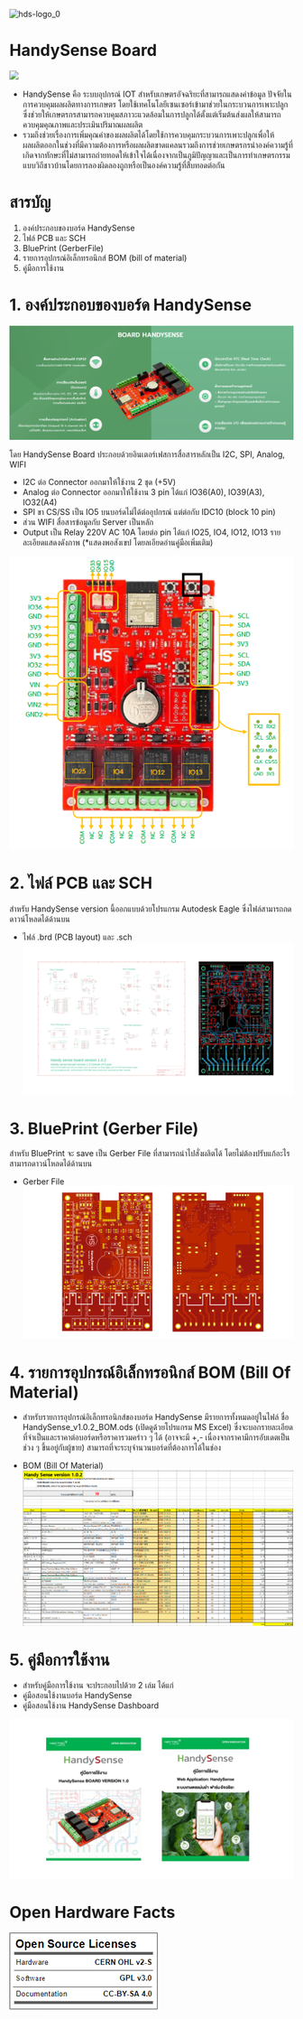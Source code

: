 ![hds-logo_0](https://user-images.githubusercontent.com/80938836/111745948-ea8a5f00-88bf-11eb-83e5-bc22db83b2fd.png)
# HandySense Board 
![](https://komarev.com/ghpvc/?username=your-github-HandySense-Blueprint&color=brightgreen) 

* HandySense คือ ระบบอุปกรณ์ IOT สำหรับเกษตรอัจฉริยะที่สามารถแสดงค่าข้อมูล ปัจจัยในการควบคุมผลผลิตทางการเกษตร โดยใช้เทคโนโลยีเซนเซอร์เข้ามาช่วยในกระบวนการเพาะปลูกซึ่งช่วยให้เกษตรกรสามารถควบคุมสภาวะแวดล้อมในการปลูกได้ตั้งแต่เริ่มต้นส่งผลให้สามารถควบคุมคุณภาพและประเมินปริมาณผลผลิต 
* รวมถึงช่วยเรื่องการเพิ่มคุณค่าของผลผลิตได้โดยใช้การควบคุมกระบวนการเพาะปลูกเพื่อให้ผลผลิตออกในช่วงที่มีความต้องการหรือผลผลิตขาดแคลนรวมถึงการช่วยเกษตรกรนำองค์ความรู้ที่เกิดจากทักษะที่ไม่สามารถถ่ายทอดให้เข้าใจได้เนื่องจากเป็นภูมิปัญญาและเป็นการทำเกษตรกรรมแบบวิถีชาวบ้านโดยการลองผิดลองถูกหรือเป็นองค์ความรู้ที่สืบทอดต่อกัน
 
# สารบัญ
1. องค์ประกอบของบอร์ด HandySense 
2. ไฟล์ PCB และ SCH 
3. BluePrint (GerberFile)
4. รายการอุปกรณ์อิเล็กทรอนิกส์ BOM (bill of material)
5. คู่มือการใช้งาน 

# 1. องค์ประกอบของบอร์ด HandySense 

![hds-logo_0](https://github.com/HandySense/HandySense/blob/main/HSborad.PNG)

โดย HandySense Board ประกอบด้วยอินเตอร์เฟสการสื่อสารหลักเป็น I2C, SPI, Analog, WIFI 
* I2C ต่อ Connector ออกมาให้ใช้งาน 2 ชุด (+5V)  
* Analog ต่อ Connector ออกมาให้ใช้งาน 3 pin ได้แก่ IO36(A0), IO39(A3), IO32(A4)
* SPI ขา CS/SS เป็น IO5 บนบอร์ดไม่ได้ต่ออุปกรณ์ แต่ต่อกับ IDC10 (block 10 pin) 
* ส่วน WIFI สื่อสารข้อมูลกับ Server เป็นหลัก
* Output เป็น Relay 220V AC 10A โดยต่อ pin ได้แก่ IO25, IO4, IO12, IO13 
รายละเอียดแสดงดังภาพ (*แสดงพอสังเขป โดยลเอียดอ่านคู่มือเพิ่มเติม)

![detailHS](https://github.com/HandySense/HandySense/blob/main/detailHS.PNG)

# 2. ไฟล์ PCB และ SCH 
สำหรับ HandySense version นี้ออกแบบด้วยโปรแกรม Autodesk Eagle ซึ่งไฟล์สามารถกดดาวน์โหลดได้ด้านบน 

* ไฟล์ .brd (PCB  layout) และ .sch
![sch](https://github.com/HandySense/HandySense/blob/main/%E0%B8%9A%E0%B8%AD%E0%B8%A3%E0%B9%8C%E0%B8%94%20HS%20.png)

# 3. BluePrint (Gerber File)
สำหรับ BluePrint จะ save เป็น Gerber File ที่สามารถนำไปสั่งผลิตได้ โดยไม่ต้องปรับแก้อะไร สามารถดาวน์โหลดได้ด้านบน

* Gerber File 
![gerber](https://github.com/HandySense/HandySense/blob/main/gerber.png)

# 4. รายการอุปกรณ์อิเล็กทรอนิกส์ BOM (Bill Of Material)
* สำหรับรายการอุปกรณ์อิเล็กทรอนิกส์ของบอร์ด HandySense มีรายการทั้งหมดอยู่ในไฟล์ ชื่อ HandySense_v1.0.2_BOM.ods (เปิดดูด้วยโปรแกรม MS Excel)
ซึ่งจะบอกรายละเอียดที่จำเป็นและราคาต่อบอร์ดหรือราคารวมคร่าว ๆ ได้ (อาจจะมี +,- เนื่องจากราคามีการอับเดตเป็นช่วง ๆ ขึ้นอยู่กับผู้ขาย) สามารถที่จะระบุจำนวนบอร์ดที่ต้องการได้ในช่อง

* BOM (Bill Of Material)
![bom](https://github.com/HandySense/HandySense/blob/main/bom.PNG)

# 5. คู่มือการใช้งาน 
* สำหรับคู่มือการใช้งาน จะประกอบไปด้วย 2 เล่ม ได้แก่ 
* คู่มือสอนใช้งานบอร์ด HandySense
* คู่มือสอนใช้งาน HandySense Dashboard 

![bom](https://github.com/HandySense/HandySense/blob/main/%E0%B8%84%E0%B8%B9%E0%B9%8B%E0%B8%A1%E0%B8%B7%E0%B8%AD%20HS.png)



# Open Hardware Facts
![](https://github.com/HandySense/HandySense/blob/main/os.PNG)

